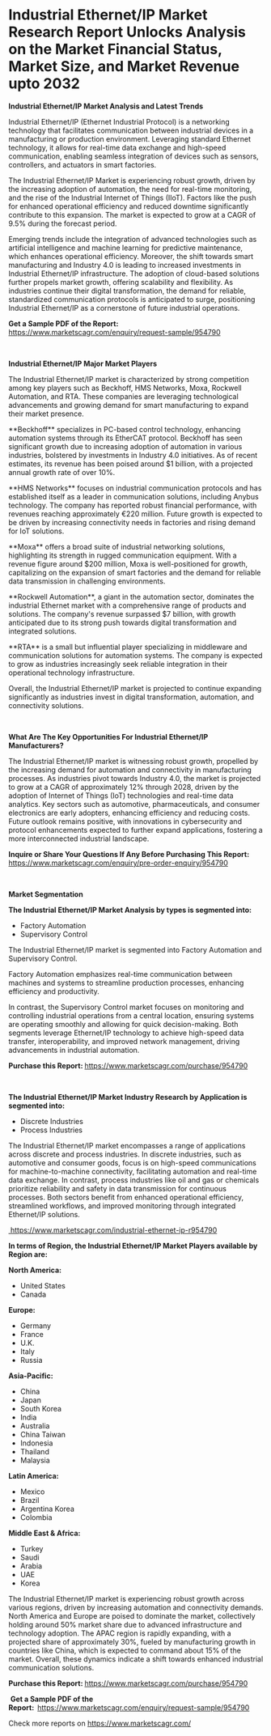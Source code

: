 <p><h1>Industrial Ethernet/IP Market Research Report Unlocks Analysis on the Market Financial Status, Market Size, and Market Revenue upto 2032</h1></p><p><strong>Industrial Ethernet/IP Market Analysis and Latest Trends</strong></p>
<p><p>Industrial Ethernet/IP (Ethernet Industrial Protocol) is a networking technology that facilitates communication between industrial devices in a manufacturing or production environment. Leveraging standard Ethernet technology, it allows for real-time data exchange and high-speed communication, enabling seamless integration of devices such as sensors, controllers, and actuators in smart factories.</p><p>The Industrial Ethernet/IP Market is experiencing robust growth, driven by the increasing adoption of automation, the need for real-time monitoring, and the rise of the Industrial Internet of Things (IIoT). Factors like the push for enhanced operational efficiency and reduced downtime significantly contribute to this expansion. The market is expected to grow at a CAGR of 9.5% during the forecast period.</p><p>Emerging trends include the integration of advanced technologies such as artificial intelligence and machine learning for predictive maintenance, which enhances operational efficiency. Moreover, the shift towards smart manufacturing and Industry 4.0 is leading to increased investments in Industrial Ethernet/IP infrastructure. The adoption of cloud-based solutions further propels market growth, offering scalability and flexibility. As industries continue their digital transformation, the demand for reliable, standardized communication protocols is anticipated to surge, positioning Industrial Ethernet/IP as a cornerstone of future industrial operations.</p></p>
<p><strong>Get a Sample PDF of the Report:&nbsp;</strong> <a href="https://www.marketscagr.com/enquiry/request-sample/954790?utm_campaign=1126&utm_medium=2&utm_source=Github&utm_content=ia&utm_term=08042025&utm_id=industrial-ethernetip">https://www.marketscagr.com/enquiry/request-sample/954790</a></p>
<p>&nbsp;</p>
<p><strong>Industrial Ethernet/IP Major Market Players</strong></p>
<p><p>The Industrial Ethernet/IP market is characterized by strong competition among key players such as Beckhoff, HMS Networks, Moxa, Rockwell Automation, and RTA. These companies are leveraging technological advancements and growing demand for smart manufacturing to expand their market presence.</p><p>**Beckhoff** specializes in PC-based control technology, enhancing automation systems through its EtherCAT protocol. Beckhoff has seen significant growth due to increasing adoption of automation in various industries, bolstered by investments in Industry 4.0 initiatives. As of recent estimates, its revenue has been poised around $1 billion, with a projected annual growth rate of over 10%.</p><p>**HMS Networks** focuses on industrial communication protocols and has established itself as a leader in communication solutions, including Anybus technology. The company has reported robust financial performance, with revenues reaching approximately €220 million. Future growth is expected to be driven by increasing connectivity needs in factories and rising demand for IoT solutions.</p><p>**Moxa** offers a broad suite of industrial networking solutions, highlighting its strength in rugged communication equipment. With a revenue figure around $200 million, Moxa is well-positioned for growth, capitalizing on the expansion of smart factories and the demand for reliable data transmission in challenging environments.</p><p>**Rockwell Automation**, a giant in the automation sector, dominates the industrial Ethernet market with a comprehensive range of products and solutions. The company's revenue surpassed $7 billion, with growth anticipated due to its strong push towards digital transformation and integrated solutions.</p><p>**RTA** is a small but influential player specializing in middleware and communication solutions for automation systems. The company is expected to grow as industries increasingly seek reliable integration in their operational technology infrastructure.</p><p>Overall, the Industrial Ethernet/IP market is projected to continue expanding significantly as industries invest in digital transformation, automation, and connectivity solutions.</p></p>
<p>&nbsp;</p>
<p><strong>What Are The Key Opportunities For Industrial Ethernet/IP Manufacturers?</strong></p>
<p><p>The Industrial Ethernet/IP market is witnessing robust growth, propelled by the increasing demand for automation and connectivity in manufacturing processes. As industries pivot towards Industry 4.0, the market is projected to grow at a CAGR of approximately 12% through 2028, driven by the adoption of Internet of Things (IoT) technologies and real-time data analytics. Key sectors such as automotive, pharmaceuticals, and consumer electronics are early adopters, enhancing efficiency and reducing costs. Future outlook remains positive, with innovations in cybersecurity and protocol enhancements expected to further expand applications, fostering a more interconnected industrial landscape.</p></p>
<p><strong>Inquire or Share Your Questions If Any Before Purchasing This Report:</strong> <a href="https://www.marketscagr.com/enquiry/pre-order-enquiry/954790?utm_campaign=1126&utm_medium=2&utm_source=Github&utm_content=ia&utm_term=08042025&utm_id=industrial-ethernetip">https://www.marketscagr.com/enquiry/pre-order-enquiry/954790</a></p>
<p>&nbsp;</p>
<p><strong>Market Segmentation</strong></p>
<p><strong>The Industrial Ethernet/IP Market Analysis by types is segmented into:</strong></p>
<p><ul><li>Factory Automation</li><li>Supervisory Control</li></ul></p>
<p><p>The Industrial Ethernet/IP market is segmented into Factory Automation and Supervisory Control. </p><p>Factory Automation emphasizes real-time communication between machines and systems to streamline production processes, enhancing efficiency and productivity. </p><p>In contrast, the Supervisory Control market focuses on monitoring and controlling industrial operations from a central location, ensuring systems are operating smoothly and allowing for quick decision-making. Both segments leverage Ethernet/IP technology to achieve high-speed data transfer, interoperability, and improved network management, driving advancements in industrial automation.</p></p>
<p><strong>Purchase this Report:&nbsp;</strong><a href="https://www.marketscagr.com/purchase/954790?utm_campaign=1126&utm_medium=2&utm_source=Github&utm_content=ia&utm_term=08042025&utm_id=industrial-ethernetip">https://www.marketscagr.com/purchase/954790</a></p>
<p>&nbsp;</p>
<p><strong>The Industrial Ethernet/IP Market Industry Research by Application is segmented into:</strong></p>
<p><ul><li>Discrete Industries</li><li>Process Industries</li></ul></p>
<p><p>The Industrial Ethernet/IP market encompasses a range of applications across discrete and process industries. In discrete industries, such as automotive and consumer goods, focus is on high-speed communications for machine-to-machine connectivity, facilitating automation and real-time data exchange. In contrast, process industries like oil and gas or chemicals prioritize reliability and safety in data transmission for continuous processes. Both sectors benefit from enhanced operational efficiency, streamlined workflows, and improved monitoring through integrated Ethernet/IP solutions.</p></p>
<p><a href="https://www.marketscagr.com/industrial-ethernet-ip-r954790?utm_campaign=1126&utm_medium=2&utm_source=Github&utm_content=ia&utm_term=08042025&utm_id=industrial-ethernetip">&nbsp;https://www.marketscagr.com/industrial-ethernet-ip-r954790</a></p>
<p><strong>In terms of Region, the Industrial Ethernet/IP Market Players available by Region are:</strong></p>
<p>
    <p> <strong> North America: </strong>
        <ul>
            <li>United States</li>
            <li>Canada</li>
        </ul>
        </p> 
    <p> <strong> Europe: </strong>
        <ul>
            <li>Germany</li>
            <li>France</li>
            <li>U.K.</li>
            <li>Italy</li>
            <li>Russia</li>
        </ul>
        </p> 
    <p> <strong> Asia-Pacific: </strong>
        <ul>
            <li>China</li>
            <li>Japan</li>
            <li>South Korea</li>
            <li>India</li>
            <li>Australia</li>
            <li>China Taiwan</li>
            <li>Indonesia</li>
            <li>Thailand</li>
            <li>Malaysia</li>
        </ul>
        </p> 
    <p> <strong> Latin America: </strong>
        <ul>
            <li>Mexico</li>
            <li>Brazil</li>
            <li>Argentina Korea</li>
            <li>Colombia</li>
        </ul>
        </p> 
    <p> <strong> Middle East & Africa: </strong>
        <ul>
            <li>Turkey</li>
            <li>Saudi</li>
            <li>Arabia</li>
            <li>UAE</li>
            <li>Korea</li>
        </ul>
    </p>
    </p>
<p><p>The Industrial Ethernet/IP market is experiencing robust growth across various regions, driven by increasing automation and connectivity demands. North America and Europe are poised to dominate the market, collectively holding around 50% market share due to advanced infrastructure and technology adoption. The APAC region is rapidly expanding, with a projected share of approximately 30%, fueled by manufacturing growth in countries like China, which is expected to command about 15% of the market. Overall, these dynamics indicate a shift towards enhanced industrial communication solutions.</p></p>
<p><strong>Purchase this Report: </strong><a href="https://www.marketscagr.com/purchase/954790?utm_campaign=1126&utm_medium=2&utm_source=Github&utm_content=ia&utm_term=08042025&utm_id=industrial-ethernetip">https://www.marketscagr.com/purchase/954790</a></p>
<p>&nbsp;<strong>Get a Sample PDF of the Report:&nbsp;&nbsp;</strong><a href="https://www.marketscagr.com/enquiry/request-sample/954790?utm_campaign=1126&utm_medium=2&utm_source=Github&utm_content=ia&utm_term=08042025&utm_id=industrial-ethernetip">https://www.marketscagr.com/enquiry/request-sample/954790</a></p>
<p><strong></strong></p>
<p>Check more reports on <a href="https://www.marketscagr.com/?utm_campaign=1126&utm_medium=2&utm_source=Github&utm_content=ia&utm_term=08042025&utm_id=industrial-ethernetip">https://www.marketscagr.com/</a></p>
